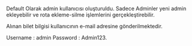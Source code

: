 Default Olarak admin kullanıcısı oluşturuldu. Sadece Adminler yeni admin ekleyebilir ve rota ekleme-silme işlemlerini gerçekleştirebilir.

Alınan bilet bilgisi kullanıcının e-mail adresine gönderilmektedir.

Username : admin 
Password : Admin123.

